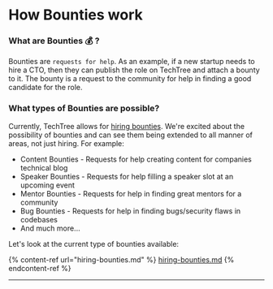 # How Bounties work

### **What are Bounties** 💰 **?**

Bounties are `requests for help`. As an example, if a new startup needs to hire a CTO, then they can publish the role on TechTree and attach a bounty to it. The bounty is a request to the community for help in finding a good candidate for the role.

### **What types of Bounties are possible?**

Currently, TechTree allows for [hiring bounties](hiring-bounties.md). We're excited about the possibility of bounties and can see them being extended to all manner of areas, not just hiring. For example:

* Content Bounties - Requests for help creating content for companies technical blog
* Speaker Bounties - Requests for help filling a speaker slot at an upcoming event
* Mentor Bounties - Requests for help in finding great mentors for a community
* Bug Bounties - Requests for help in finding bugs/security flaws in codebases
* And much more...

Let's look at the current type of bounties available:

{% content-ref url="hiring-bounties.md" %}
[hiring-bounties.md](hiring-bounties.md)
{% endcontent-ref %}



****

###
